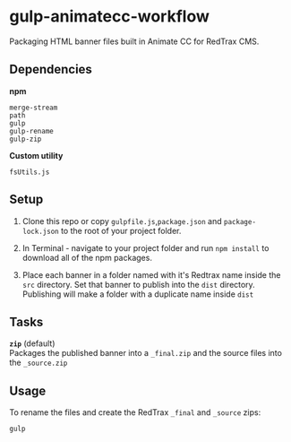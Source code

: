 # gulp-animatecc-workflow
Packaging HTML banner files built in Animate CC for RedTrax CMS.

## Dependencies
**npm**

```cli
merge-stream
path
gulp
gulp-rename
gulp-zip
```

**Custom utility**
```cli
fsUtils.js
```

## Setup
1) Clone this repo  or copy `gulpfile.js`,`package.json` and `package-lock.json` to the root of your project folder.

2) In Terminal - navigate to your project folder and run `npm install` to download all of the npm packages.

3) Place each banner in a folder named with it's Redtrax name inside the `src` directory. Set that banner to publish into the `dist` directory. Publishing will make a folder with a duplicate name inside `dist`

## Tasks

**`zip`** (default)\
Packages the published banner into a `_final.zip` and the source files into the `_source.zip`

## Usage

To rename the files and create the RedTrax `_final` and `_source` zips:

```cli
gulp
```
